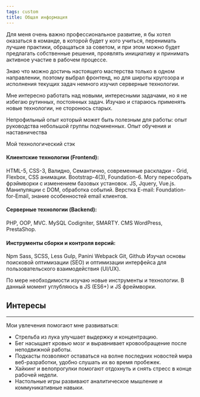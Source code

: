 ```yaml
---
tags: custom
title: Общая информация
---
```


Для меня очень важно профессиональное развитие, я бы хотел оказаться в команде, в которой будет у кого учиться, перенимать лучшие практики, обращаться за советом, и при этом можно будет предлагать собственные решения, проявлять инициативу и принимать активное участие в рабочем процессе.

Знаю что можно достичь настоящего мастерства только в одном направлении, поэтому выбрал фронтенд, но для широты кругозора и исполнения текущих задач немного изучил серверные технологии.

Мне интересно работать над новыми, интересными задачами, но я не избегаю рутинных, постоянных задач. Изучаю и стараюсь применять новые технологии, не сторонюсь старых.

Непрофильный опыт который может быть полезным для работы: опыт руководства небольшой группы подчиненных. Опыт обучения и наставничества

Мой технологический стэк

#### Клиентские технологии (Frontend):

HTML-5, CSS-3, Валидно, Семантично, современные раскладки - Grid, Flexbox, CSS анимации.
Bootstrap-4(3), Foundation-6. Могу пересобрать фрэймворки с изменением базовых установок.
JS, Jquery, Vue.js. Манипуляции с DOM, обработка событий.
Верстка E-mail: Foundation-for-Email, знание особенностей email клиентов.

#### Серверные технологии (Backend):

PHP, OOP, MVC.
MySQL
Codigniter, SMARTY.
CMS WordPress, PrestaShop.

#### Инструменты сборки и контроля версий:

Npm
Sass, SCSS, Less
Gulp, Panini
Webpack
Git, Github
Изучал основы поисковой оптимизации (SEO) и оптимизации интерфейса для пользовательского взаимодействия (UI/UX).

По мере необходимости изучаю новые инструменты и технологии. В данный момент углубляюсь в JS (ES6+) и JS фреймворки.


## Интересы
-----

Мои увлечения помогают мне развиваться:

* Стрельба из лука улучшает выдержку и концентрацию.
* Бег насыщает кровью мозг и выравнивает кровообращение после неподвижной работы.
* Подкасты позволяют оставаться на волне последних новостей мира веб-разработки, удобно слушать их во время пробежек.
* Хайкинг и велопрогулки помогают отдохнуть и снять стресс в конце рабочей недели.
* Настольные игры развивают аналитическое мышление и коммуникативные навыки.


